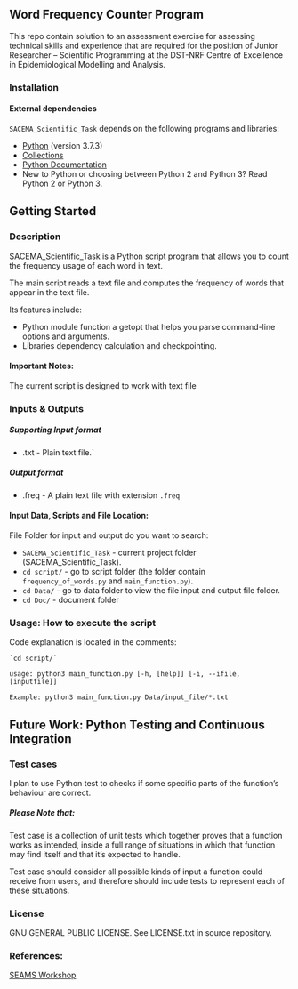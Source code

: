 ## Word Frequency Counter Program

This repo contain solution to an assessment exercise for assessing technical skills and experience that are required for the position of Junior Researcher – Scientific Programming at the DST-NRF Centre of Excellence in Epidemiological Modelling and Analysis.

### Installation

#### External dependencies

`SACEMA_Scientific_Task` depends on the following programs and libraries:

* [Python](https://www.python.org/downloads/release/python-373/) (version 3.7.3) 
* [Collections](https://docs.python.org/2/library/collections.html)
* [Python Documentation](https://docs.python.org/2/contents.html) 
* New to Python or choosing between Python 2 and Python 3? Read Python 2 or Python 3.

## Getting Started

### Description

SACEMA_Scientific_Task is a Python script program that allows you to count the frequency usage of each word in text. 

The main script reads a text file and computes the frequency of words that appear in the text file.

Its features include:

* Python module function a getopt that helps you parse command-line options and arguments.
* Libraries dependency calculation and checkpointing.

#### Important Notes:

The current script is designed to work with text file

### Inputs & Outputs

##### Supporting Input format

* .txt - Plain text file.`

##### Output format

* .freq - A plain text file with extension `.freq`

#### Input Data, Scripts and File Location:

File Folder for input and output do you want to search:

* `SACEMA_Scientific_Task` 			- current project folder (SACEMA_Scientific_Task).
* `cd script/` 					- go to script folder (the folder contain `frequency_of_words.py` and `main_function.py`).
* `cd Data/` 					- go to data folder to view the file input and output file folder.
* `cd Doc/`					- document folder 

### Usage: How to execute the script

Code explanation is located in the comments:

```
`cd script/`

usage: python3 main_function.py [-h, [help]] [-i, --ifile, [inputfile]]

Example: python3 main_function.py Data/input_file/*.txt

```

## Future Work: Python Testing and Continuous Integration

### Test cases

I plan to use Python test to checks if some specific parts of the function’s behaviour are correct. 

##### Please Note that: 

Test case is a collection of unit tests which together proves that a function works as intended, inside a full range of situations in which that function may find itself and that it’s expected to handle. 

Test case should consider all possible kinds of input a function could receive from users, and therefore should include tests to represent each of these situations.

### License

GNU GENERAL PUBLIC LICENSE. See LICENSE.txt in source repository.

### References:

[SEAMS Workshop](https://seams-workshop.gitlab.io/practical/workspace/)



































